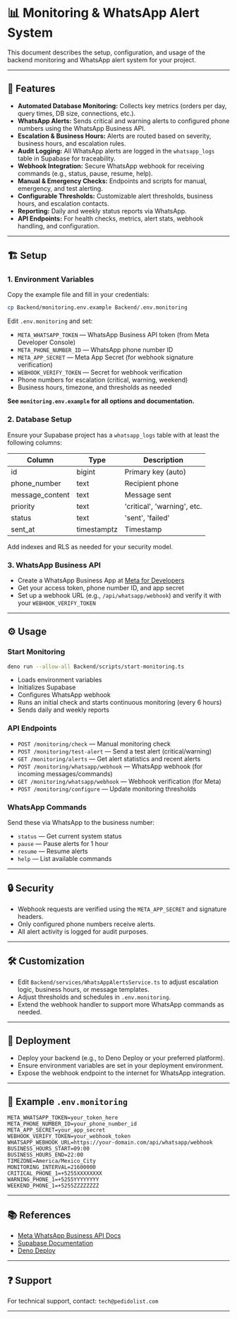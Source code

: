 # 📊 Monitoring & WhatsApp Alert System

This document describes the setup, configuration, and usage of the backend monitoring and WhatsApp alert system for your project.

---

## 🚀 Features

- **Automated Database Monitoring:** Collects key metrics (orders per day, query times, DB size, connections, etc.).
- **WhatsApp Alerts:** Sends critical and warning alerts to configured phone numbers using the WhatsApp Business API.
- **Escalation & Business Hours:** Alerts are routed based on severity, business hours, and escalation rules.
- **Audit Logging:** All WhatsApp alerts are logged in the `whatsapp_logs` table in Supabase for traceability.
- **Webhook Integration:** Secure WhatsApp webhook for receiving commands (e.g., status, pause, resume, help).
- **Manual & Emergency Checks:** Endpoints and scripts for manual, emergency, and test alerting.
- **Configurable Thresholds:** Customizable alert thresholds, business hours, and escalation contacts.
- **Reporting:** Daily and weekly status reports via WhatsApp.
- **API Endpoints:** For health checks, metrics, alert stats, webhook handling, and configuration.

---

## 🏗️ Setup

### 1. Environment Variables

Copy the example file and fill in your credentials:

```sh
cp Backend/monitoring.env.example Backend/.env.monitoring
```

Edit `.env.monitoring` and set:

- `META_WHATSAPP_TOKEN` — WhatsApp Business API token (from Meta Developer Console)
- `META_PHONE_NUMBER_ID` — WhatsApp phone number ID
- `META_APP_SECRET` — Meta App Secret (for webhook signature verification)
- `WEBHOOK_VERIFY_TOKEN` — Secret for webhook verification
- Phone numbers for escalation (critical, warning, weekend)
- Business hours, timezone, and thresholds as needed

**See `monitoring.env.example` for all options and documentation.**

### 2. Database Setup

Ensure your Supabase project has a `whatsapp_logs` table with at least the following columns:

| Column          | Type      | Description                |
|-----------------|-----------|----------------------------|
| id              | bigint    | Primary key (auto)         |
| phone_number    | text      | Recipient phone            |
| message_content | text      | Message sent               |
| priority        | text      | 'critical', 'warning', etc.|
| status          | text      | 'sent', 'failed'           |
| sent_at         | timestamptz | Timestamp                |

Add indexes and RLS as needed for your security model.

### 3. WhatsApp Business API

- Create a WhatsApp Business App at [Meta for Developers](https://developers.facebook.com/apps/)
- Get your access token, phone number ID, and app secret
- Set up a webhook URL (e.g., `/api/whatsapp/webhook`) and verify it with your `WEBHOOK_VERIFY_TOKEN`

---

## ⚙️ Usage

### Start Monitoring

```sh
deno run --allow-all Backend/scripts/start-monitoring.ts
```

- Loads environment variables
- Initializes Supabase
- Configures WhatsApp webhook
- Runs an initial check and starts continuous monitoring (every 6 hours)
- Sends daily and weekly reports

### API Endpoints

- `POST /monitoring/check` — Manual monitoring check
- `POST /monitoring/test-alert` — Send a test alert (critical/warning)
- `GET /monitoring/alerts` — Get alert statistics and recent alerts
- `POST /monitoring/whatsapp/webhook` — WhatsApp webhook (for incoming messages/commands)
- `GET /monitoring/whatsapp/webhook` — Webhook verification (for Meta)
- `POST /monitoring/configure` — Update monitoring thresholds

### WhatsApp Commands

Send these via WhatsApp to the business number:

- `status` — Get current system status
- `pause` — Pause alerts for 1 hour
- `resume` — Resume alerts
- `help` — List available commands

---

## 🔒 Security

- Webhook requests are verified using the `META_APP_SECRET` and signature headers.
- Only configured phone numbers receive alerts.
- All alert activity is logged for audit purposes.

---

## 🛠️ Customization

- Edit `Backend/services/WhatsAppAlertsService.ts` to adjust escalation logic, business hours, or message templates.
- Adjust thresholds and schedules in `.env.monitoring`.
- Extend the webhook handler to support more WhatsApp commands as needed.

---

## 🏁 Deployment

- Deploy your backend (e.g., to Deno Deploy or your preferred platform).
- Ensure environment variables are set in your deployment environment.
- Expose the webhook endpoint to the internet for WhatsApp integration.

---

## 📝 Example `.env.monitoring`

```env
META_WHATSAPP_TOKEN=your_token_here
META_PHONE_NUMBER_ID=your_phone_number_id
META_APP_SECRET=your_app_secret
WEBHOOK_VERIFY_TOKEN=your_webhook_token
WHATSAPP_WEBHOOK_URL=https://your-domain.com/api/whatsapp/webhook
BUSINESS_HOURS_START=09:00
BUSINESS_HOURS_END=22:00
TIMEZONE=America/Mexico_City
MONITORING_INTERVAL=21600000
CRITICAL_PHONE_1=+5255XXXXXXXX
WARNING_PHONE_1=+5255YYYYYYYY
WEEKEND_PHONE_1=+5255ZZZZZZZZ
```

---

## 📚 References

- [Meta WhatsApp Business API Docs](https://developers.facebook.com/docs/whatsapp)
- [Supabase Documentation](https://supabase.com/docs)
- [Deno Deploy](https://deno.com/deploy)

---

## ❓ Support

For technical support, contact: `tech@pedidolist.com`

---
